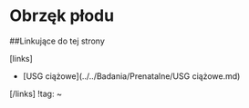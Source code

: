 # Obrzęk płodu





##Linkujące do tej strony

[links]

- [USG ciążowe](../../Badania/Prenatalne/USG ciążowe.md)


[/links]
!tag:
~

